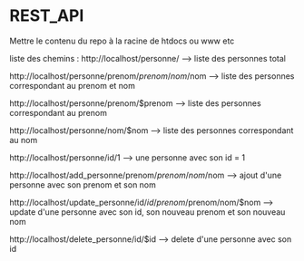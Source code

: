 # REST_API
Mettre le contenu du repo à la racine de htdocs ou www etc





liste des chemins :
http://localhost/personne/ --> liste des personnes total

http://localhost/personne/prenom/$prenom/nom/$nom --> liste des personnes correspondant au prenom et nom

http://localhost/personne/prenom/$prenom --> liste des personnes correspondant au prenom

http://localhost/personne/nom/$nom --> liste des personnes correspondant au nom

http://localhost/personne/id/1 --> une personne avec son id = 1

http://localhost/add_personne/prenom/$prenom/nom/$nom --> ajout d'une personne avec son prenom et son nom

http://localhost/update_personne/id/$id/prenom/$prenom/nom/$nom --> update d'une personne avec son id, son nouveau prenom et son nouveau nom

http://localhost/delete_personne/id/$id --> delete d'une personne avec son id
